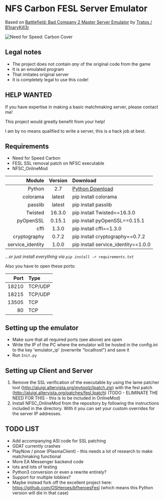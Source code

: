 NFS Carbon FESL Server Emulator
=================================================

Based on [Battlefield: Bad Company 2 Master Server Emulator](https://github.com/Tratos/BFBC2_MasterServer) by [Tratos / B1naryKill3r](https://github.com/Tratos)

![Need for Speed: Carbon Cover](https://upload.wikimedia.org/wikipedia/en/a/a4/Need_for_Speed_Carbon_Game_Cover.jpg "Need for Speed: Carbon Cover")


Legal notes
-----------

- The project does not contain *any* of the original code from the game 
- It is an emulated program
- That imitates original server
- It is completely legal to use this code!

HELP WANTED
-----------
If you have expertise in making a basic matchmaking server, please contact me!

This project would greatly benefit from your help!

I am by no means qualified to write a server, this is a hack job at best.

Requirements
------------

- Need for Speed Carbon
- FESL SSL removal patch on NFSC executable
- NFSC_OnlineMod

Module           | Version | Download
----------------:|:-------:|:------------
Python           | 2.7     | [Python Download](https://www.python.org/)
colorama         | latest  | pip install colorama
passlib          | latest  | pip install passlib
Twisted          | 16.3.0  | pip install Twisted==16.3.0
pyOpenSSL        | 0.15.1  | pip install pyOpenSSL==0.15.1
cffi             | 1.3.0   | pip install cffi==1.3.0
cryptography     | 0.7.2   | pip install cryptography==0.7.2
service_identity | 1.0.0   | pip install service_identity==1.0.0

*...or just install everything via `pip install -r requirements.txt`*

Also you have to open these ports:

Port   | Type
------:|:-------
18210  | TCP/UDP
18215  | TCP/UDP
13505  | TCP
80     | TCP


Setting up the emulator
-----------------------

- Make sure that all required ports (see above) are open
- Write the IP of the PC where the emulator will be hosted in the config.ini to the key 'emulator_ip' (overwrite "localhost") and save it
- Run `Init.py`

Setting up Client and Server
----------------------------

1. Remove the SSL verification of the executable by using the lame patcher tool (http://aluigi.altervista.org/mytoolz/lpatch.zip) with the fesl patch (http://aluigi.altervista.org/patches/fesl.lpatch) (TODO - ELIMINATE THE NEED FOR THIS - this is to be included in OnlineMod)
2. Install NFSC_OnlineMod from the repository by following the instructions included in the directory. With it you can set your custom overrides for the server IP addresses.


TODO LIST
-----------
- Add accompanying ASI code for SSL patching
- GDAT currently crashes
- PlayNow / pnow (PlasmaClient) - this needs a lot of research to make matchmaking functional
- More EA Messenger backend code
- lots and lots of testing
- Python3 conversion or even a rewrite entirely?
- Support for multiple lobbies?
- Maybe instead fork off the excellent project here: https://github.com/OSHeroes/bfheroesFesl (which means this Python version will die in that case)
